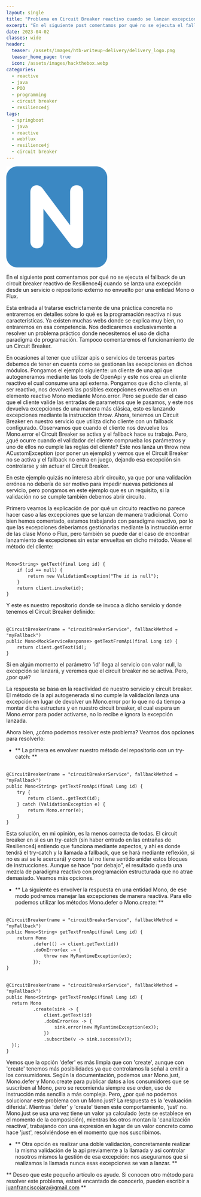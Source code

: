```yaml
---
layout: single
title: "Problema en Circuit Breaker reactivo cuando se lanzan excepciones fuera del ámbito reactivo con Spring Boot y Webflux"
excerpt: "En el siguiente post comentamos por qué no se ejecuta el fallback de un circuit breaker reactivo de Resilience4j cuando se lanza una excepción desde un servicio o repositorio externo."
date: 2023-04-02
classes: wide
header:
  teaser: /assets/images/htb-writeup-delivery/delivery_logo.png
  teaser_home_page: true
  icon: /assets/images/hackthebox.webp
categories:
  - reactive
  - java
  - POO
  - programming
  - circuit breaker
  - resilience4j
tags:  
  - springboot
  - java
  - reactive
  - webflux
  - resilience4j
  - circuit breaker
---
```


![](/assets/images/htb-writeup-delivery/delivery_logo.png)

En el siguiente post comentamos por qué no se ejecuta el fallback de un circuit breaker reactivo de Resilience4j cuando se lanza una excepción desde un servicio o repositorio externo no envuelto por una entidad Mono o Flux.

Esta entrada al tratarse esctrictamente de una práctica concreta no entraremos en detalles sobre lo qué es la programación reactiva ni sus características. Ya existen muchas webs donde se explica muy bien, no entraremos en esa competencia. Nos dedicaremos exclusivamente a resolver un problema práctico donde necesitemos el uso de dicha paradigma de programación. Tampoco comentaremos el funcionamiento de un Circuit Breaker.

En ocasiones al tener que utilizar apis o servicios de terceras partes debemos de tener en cuenta como se gestionan las excepciones en dichos módulos. Pongamos el ejemplo siguiente: un cliente de una api que autogeneramos mediante las tools de OpenApi y este nos crea un cliente reactivo el cual consume una api externa. Pongamos que dicho cliente, al ser reactivo, nos devolverá las posibles excepciones envueltas en un elemento reactivo Mono mediante Mono.error. Pero se puede dar el caso que el cliente valide las entradas de parametros que le pasamos, y este nos devuelva excepciones de una manera más clásica, esto es lanzando excepciones mediante la instrucción throw. Ahora, tenemos un Circuit Breaker en nuestro servicio que utiliza dicho cliente con un fallback configurado. Observamos que cuando el cliente nos devuelve los Mono.error el Circuit Breaker se activa y el fallback hace su trabajo. Pero, ¿qué ocurre cuando el validador del cliente comprueba los parámetros y uno de ellos no cumple las reglas del cliente? Este nos lanza un throw new ACustomException (por poner un ejemplo) y vemos que el Circuit Breaker no se activa y el fallback no entra en juego, dejando esa excepción sin controlarse y sin actuar el Circuit Breaker.

En este ejemplo quizás no interesa abrir circuito, ya que por una validación errónea no debería de ser motivo para impedir nuevas peticiones al servicio, pero pongamos en este ejemplo que es un requisito, si la validación no se cumple también debemos abrir circuito.

Primero veamos la explicación de por qué un circuito reactivo no parece hacer caso a las excepciones que se lanzan de manera tradicional. Como bien hemos comentado, estamos trabajando con paradigma reactivo, por lo que las excepciones deberiamos gestionarlas mediante la instrucción error de las clase Mono o Flux, pero también se puede dar el caso de encontrar lanzamiento de excepciones sin estar envueltas en dicho método. Véase el método del cliente:

```

Mono<String> getText(final Long id) {
    if (id == null) {
        return new ValidationException("The id is null");
    }
    return client.invoke(id);
}

```

Y este es nuestro repositorio donde se invoca a dicho servicio y donde tenemos el Circuit Breaker definido:

```

@CircuitBreaker(name = "circuitBreakerService", fallbackMethod = "myFallback")
public Mono<MockServiceResponse> getTextFromApi(final Long id) {
    return client.getText(id);
}

```

Si en algún momento el parámetro 'id' llega al servicio con valor null, la excepción se lanzará, y veremos que el circuit breaker no se activa. Pero, ¿por qué?

La respuesta se basa en la reactividad de nuestro servicio y circuit breaker. El método de la api autogenerada si no cumple la validación lanza una excepción en lugar de devolver un Mono.error por lo que no da tiempo a montar dicha estructura y en nuestro circuit breaker, el cual espera un Mono.error para poder activarse, no lo recibe e ignora la excepción lanzada.

Ahora bien, ¿cómo podemos resolver este problema? Veamos dos opciones para resolverlo:

- ** La primera es envolver nuestro método del repositorio con un try-catch: **

```

@CircuitBreaker(name = "circuitBreakerService", fallbackMethod = "myFallback")
public Mono<String> getTextFromApi(final Long id) {
    try {
        return client..getText(id);
    } catch (ValidationException e) {
        return Mono.error(e);
    }
}

```

Esta solución, en mi opinión, es la menos correcta de todas. El circuit breaker en si es un try-catch (sin haber entrado en las entrañas de Resilience4j entiendo que funciona mediante aspectos, y ahi es donde tendrá el try-catch y la llamada a fallback, que se hará mediante reflexión, si no es así se le acercará) y como tal no tiene sentido anidar estos bloques de instrucciones. Aunque se hace "por debajo", el resultado queda una mezcla de paradigma reactivo con programación estructurada que no atrae demasiado. Veamos más opciones.

- ** La siguiente es envolver la respuesta en una entidad Mono, de ese modo podremos manejar las excepciones de manera reactiva. Para ello podemos utilizar los métodos Mono.defer o Mono.create: **

```

@CircuitBreaker(name = "circuitBreakerService", fallbackMethod = "myFallback")
public Mono<String> getTextFromApi(final Long id) {
    return Mono
          .defer(() -> client.getText(id))
          .doOnError(ex -> {
              throw new MyRuntimeException(ex);
          });
}

```

```

@CircuitBreaker(name = "circuitBreakerService", fallbackMethod = "myFallback")
public Mono<String> getTextFromApi(final Long id) {
  return Mono
          .create(sink -> {
              client.getText(id)
              .doOnError(ex -> {
                  sink.error(new MyRuntimeException(ex));
              })
              .subscribe(v -> sink.success(v));
  });
}

```

Vemos que la opción 'defer' es más limpia que con 'create', aunque con 'create' tenemos más posibilidades ya que controlamos la señal a emitir a los consumidores. Según la documentación, podemos usar Mono.just, Mono.defer y Mono.create para publicar datos a los consumidores que se suscriben al Mono, pero se recomienda siempre ese orden, uso de instrucción más sencilla a más compleja. Pero, ¿por qué no podemos solucionar este problema con un Mono.just? La respuesta es la 'evaluación diferida'. Mientras 'defer' y 'create' tienen este comportamiento, 'just' no. Mono.just se usa una vez tiene un valor ya calculado (este se establece en el momento de la composición), mientras los otros montan la 'canalización reactiva', trabajando con una expresión en lugar de un valor concreto como hace 'just', resolviéndose en el momento que nos suscribimos.

- ** Otra opción es realizar una doble validación, concretamente realizar la misma validación de la api previamente a la llamada y asi controlar nosotros mismos la gestión de esa excepción: nos aseguramos que si realizamos la llamada nunca esas excepciones se van a lanzar. **

** Deseo que este pequeño artículo os ayude. Si conocen otro método para resolver este problema, estaré encantado de conocerlo, pueden escribir a juanfranciscojara@gmail.com **

